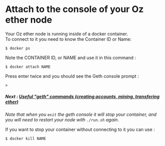 # Attach to the console of your Oz ether node

Your Oz ether node is running inside of a docker container.   
To connect to it you need to know the Container ID or Name:

`$ docker ps`

Note the CONTAINER ID, or NAME and use it in this command :

`$ docker attach NAME`

Press enter twice and you should see the Geth console prompt :

`>`

##### Next : [Useful "geth" commands (creating accounts, mining, transfering ether)](geth-commands.md)

*Note that when you `exit` the geth console it will stop your container, and you will need to restart your node with `./run.sh` again.*

If you want to stop your container without connecting to it you can use :

`$ docker kill NAME`